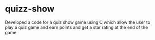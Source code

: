 # quizz-show
Developed a code for a quiz show game using C which allow the user to play a quiz game and earn points and get a star  rating at the end of the game
